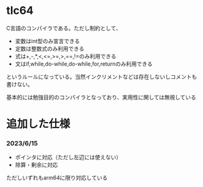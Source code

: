 # tlc64

C言語のコンパイラである。ただし制約として、

* 変数はint型のみ宣言できる
* 定数は整数式のみ利用できる
* 式は+,-,*,<,<=,>=,>,==,!=のみ利用できる
* 文はif,while,do-while,do-while,for,returnのみ利用できる

というルールになっている。当然インクリメントなどは存在しないしコメントも書けない。

基本的には勉強目的のコンパイラとなっており、実用性に関しては無視している

# 追加した仕様
### 2023/6/15

* ポインタに対応（ただし左辺には使えない）
* 除算・剰余に対応

ただしいずれもarm64に限り対応している

